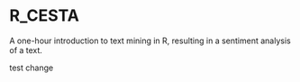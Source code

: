 # R_CESTA
A one-hour introduction to text mining in R, resulting in a sentiment analysis of a text.

test change
